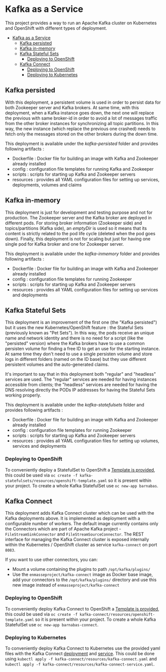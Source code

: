 # Kafka as a Service

This project provides a way to run an Apache Kafka cluster on Kubernetes and OpenShift with different types of deployment.

<!-- TOC -->

- [Kafka as a Service](#kafka-as-a-service)
    - [Kafka persisted](#kafka-persisted)
    - [Kafka in-memory](#kafka-in-memory)
    - [Kafka Stateful Sets](#kafka-stateful-sets)
        - [Deploying to OpenShift](#deploying-to-openshift)
    - [Kafka Connect](#kafka-connect)
        - [Deploying to OpenShift](#deploying-to-openshift-1)
        - [Deploying to Kubernetes](#deploying-to-kubernetes)

<!-- /TOC -->

## Kafka persisted

With this deployment, a persistent volume is used in order to persist data for both Zookeeper server and Kafka brokers. At same time, with this deployment, when a Kafka instance
goes down, the next one will replace the previous with same broker-id in order to avoid a lot of messages traffic from the other broker instances for synchronizing all topic partitions. In this way, the new instance (which replace the previous one crashed) needs to fetch only the messages stored on the other brokers during the down time.

This deployment is available under the _kafka-persisted_ folder and provides following artifacts :

* Dockerfile : Docker file for building an image with Kafka and Zookeeper already installed
* config : configuration file templates for running Kafka and Zookeeper
* scripts : scripts for starting up Kafka and Zookeeper servers
* resources : provides all YAML configuration files for setting up services, deployments, volumes and claims

## Kafka in-memory

This deployment is just for development and testing purpose and not for production. The Zookeeper server and the Kafka broker are deployed in different pods. For storing broker information (Zookeeper side) and topics/partitions (Kafka side), an _emptyDir_ is used so it means that its content is strictly related to the pod life cycle (deleted when the pod goes down). Finally, this deployment is not for scaling but just for having one single pod for Kafka broker and one for Zookeeper server.

This deployment is available under the _kafka-inmemory_ folder and provides following artifacts :

* Dockerfile : Docker file for building an image with Kafka and Zookeeper already installed
* config : configuration file templates for running Zookeeper
* scripts : scripts for starting up Kafka and Zookeeper servers
* resources : provides all YAML configuration files for setting up services and deployments

## Kafka Stateful Sets

This deployment is an improvement of the first one (the "Kafka persisted") but it uses the new Kubernetes/OpenShift feature : the Stateful Sets (previously known as "Pet Sets").
In this way, the pods receive an unique name and network identity and there is no need for a script (like the "persisted" version) where the Kafka brokers have to use a common
persisten volume for finding a free ID to get an use for the starting instance. At same time they don't need to use a single persisten volume and store logs in different folders
(named on the ID base) but they use different persistent volumes and the auto-generated claims.

It's important to say that in this deployment both "regular" and "headless" services are used. The "regular" services are needed for having instances accessible from clients;
the "headless" services are needed for having the DNS resolving directly the PODs IP addresses for having the Stateful Sets working properly.

This deployment is available under the _kafka-statefulsets_ folder and provides following artifacts :

* Dockerfile : Docker file for building an image with Kafka and Zookeeper already installed
* config : configuration file templates for running Zookeeper
* scripts : scripts for starting up Kafka and Zookeeper servers
* resources : provides all YAML configuration files for setting up volumes, services and deployments

### Deploying to OpenShift

To conveniently deploy a StatefulSet to OpenShift a [Template is provided](kafka-statefulsets/resources/openshift-template.yaml), this could be used via `oc create -f kafka-statefulsets/resources/openshift-template.yaml` so it is present within your project. To create a whole Kafka StatefulSet use `oc new-app barnabas`.

## Kafka Connect

This deployment adds Kafka Connect cluster which can be used with the Kafka deployments above. It is implemented as deployment with a configurable number of workers. The default image currently contains only the Connectors which are part of Apache Kafka project - `FileStreamSinkConnector` and `FileStreamSourceConnector`. The REST interface for managing the Kafka Connect cluster is exposed internally within the Kubernetes / OpenShift cluster as service `kafka-connect` on port `8083`.

If you want to use other connectors, you can:
* Mount a volume containing the plugins to path `/opt/kafka/plugins/`
* Use the `enmasseproject/kafka-connect` image as Docker base image, add your connectors to the `/opt/kafka/plugins/` directory and use this new image instead of `enmasseproject/kafka-connect`

### Deploying to OpenShift

To conveniently deploy Kafka Connect to OpenShift a [Template is provided](kafka-connect/resources/openshift-template.yaml), this could be used via `oc create -f kafka-connect/resources/openshift-template.yaml` so it is present within your project. To create a whole Kafka StatefulSet use `oc new-app barnabas-connect`.

### Deploying to Kubernetes

To conveniently deploy Kafka Connect to Kubernetes use the provided yaml files with the Kafka Connect [deployment](kafka-connect/resources/kafka-connect.yaml) and [service](kafka-connect/resources/kafka-connect-service.yaml). This could be done using `kubectl apply -f kafka-connect/resources/kafka-connect.yaml` and `kubectl apply -f kafka-connect/resources/kafka-connect-service.yaml`.